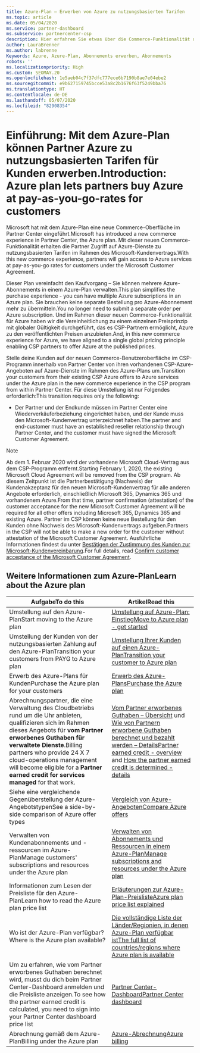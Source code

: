 ```yaml
---
title: Azure-Plan – Erwerben von Azure zu nutzungsbasierten Tarifen
ms.topic: article
ms.date: 05/04/2020
ms.service: partner-dashboard
ms.subservice: partnercenter-csp
description: Hier erfahren Sie etwas über die Commerce-Funktionalität des Azure-Plans zum Kauf von Azure-Diensten zu nutzungsbasierten Tarifen für Kunden. Informieren Sie sich auch über die neuen Sicherheitsanforderungen.
author: LauraBrenner
ms.author: labrenne
Keywords: Azure, Azure-Plan, Abonnements erwerben, Abonnements
robots: ''
ms.localizationpriority: High
ms.custom: SEOMAY.20
ms.openlocfilehash: 1e5aeb04c7f37dfc777ece6b7190b8ae7e04ebe2
ms.sourcegitcommit: e9b627159745bcce53a8c2b1676f63f5249bba76
ms.translationtype: HT
ms.contentlocale: de-DE
ms.lasthandoff: 05/07/2020
ms.locfileid: "82908354"
---
```

# <a name="introduction-azure-plan-lets-partners-buy-azure-at-pay-as-you-go-rates-for-customers"></a><span data-ttu-id="99291-105">Einführung: Mit dem Azure-Plan können Partner Azure zu nutzungsbasierten Tarifen für Kunden erwerben.</span><span class="sxs-lookup"><span data-stu-id="99291-105">Introduction: Azure plan lets partners buy Azure at pay-as-you-go-rates for customers</span></span>

<span data-ttu-id="99291-106">Microsoft hat mit dem Azure-Plan eine neue Commerce-Oberfläche im Partner Center eingeführt.</span><span class="sxs-lookup"><span data-stu-id="99291-106">Microsoft has introduced a new commerce experience in Partner Center, the Azure plan.</span></span>  <span data-ttu-id="99291-107">Mit dieser neuen Commerce-Funktionalität erhalten die Partner Zugriff auf Azure-Dienste zu nutzungsbasierten Tarifen im Rahmen des Microsoft-Kundenvertrags.</span><span class="sxs-lookup"><span data-stu-id="99291-107">With this new commerce experience, partners will gain access to Azure services at pay-as-you-go rates for customers under the Microsoft Customer Agreement.</span></span>

<span data-ttu-id="99291-108">Dieser Plan vereinfacht den Kaufvorgang – Sie können mehrere Azure-Abonnements in einem Azure-Plan verwalten.</span><span class="sxs-lookup"><span data-stu-id="99291-108">This plan simplifies the purchase experience - you can have multiple Azure subscriptions in an Azure plan.</span></span> <span data-ttu-id="99291-109">Sie brauchen keine separate Bestellung pro Azure-Abonnement mehr zu übermitteln.</span><span class="sxs-lookup"><span data-stu-id="99291-109">You no longer need to submit a separate order per Azure subscription.</span></span> <span data-ttu-id="99291-110">Und im Rahmen dieser neuen Commerce-Funktionalität für Azure haben wir die Vereinheitlichung zu einem einzelnen Preisprinzip mit globaler Gültigkeit durchgeführt, das es CSP-Partnern ermöglicht, Azure zu den veröffentlichten Preisen anzubieten.</span><span class="sxs-lookup"><span data-stu-id="99291-110">And, in this new commerce experience for Azure, we have aligned to a single global pricing principle enabling CSP partners to offer Azure at the published prices.</span></span>

<span data-ttu-id="99291-111">Stelle deine Kunden auf der neuen Commerce-Benutzeroberfläche im CSP-Programm innerhalb von Partner Center von ihren vorhandenen CSP-Azure-Angeboten auf Azure-Dienste im Rahmen des Azure-Plans um.</span><span class="sxs-lookup"><span data-stu-id="99291-111">Transition your customers from their existing CSP Azure offers to Azure services under the Azure plan in the new commerce experience in the CSP program from within Partner Center.</span></span> <span data-ttu-id="99291-112">Für diese Umstellung ist nur Folgendes erforderlich:</span><span class="sxs-lookup"><span data-stu-id="99291-112">This transition requires only the following:</span></span>

- <span data-ttu-id="99291-113">Der Partner und der Endkunde müssen im Partner Center eine Wiederverkäuferbeziehung eingerichtet haben, und der Kunde muss den Microsoft-Kundenvertrag unterzeichnet haben.</span><span class="sxs-lookup"><span data-stu-id="99291-113">The partner and end-customer must have an established reseller relationship through Partner Center, and the customer must have signed the Microsoft Customer Agreement.</span></span>

>[!Note]
><span data-ttu-id="99291-114">Ab dem 1. Februar 2020 wird der vorhandene Microsoft Cloud-Vertrag aus dem CSP-Programm entfernt.</span><span class="sxs-lookup"><span data-stu-id="99291-114">Starting February 1, 2020, the existing Microsoft Cloud Agreement will be removed from the CSP program.</span></span> <span data-ttu-id="99291-115">Ab diesem Zeitpunkt ist die Partnerbestätigung (Nachweis) der Kundenakzeptanz für den neuen Microsoft-Kundenvertrag für alle anderen Angebote erforderlich, einschließlich Microsoft 365, Dynamics 365 und vorhandenem Azure.</span><span class="sxs-lookup"><span data-stu-id="99291-115">From that time, partner confirmation (attestation) of the customer acceptance for the new Microsoft Customer Agreement will be required for all other offers including Microsoft 365, Dynamics 365 and existing Azure.</span></span> <span data-ttu-id="99291-116">Partner im CSP können keine neue Bestellung für den Kunden ohne Nachweis des Microsoft-Kundenvertrags aufgeben.</span><span class="sxs-lookup"><span data-stu-id="99291-116">Partners in the CSP will not be able to make a new order for the customer without attestation of the Microsoft Customer Agreement.</span></span> <span data-ttu-id="99291-117">Ausführliche Informationen findest du unter [Bestätigen der Zustimmung des Kunden zur Microsoft-Kundenvereinbarung](confirm-customer-agreement.md).</span><span class="sxs-lookup"><span data-stu-id="99291-117">For full details, read [Confirm customer acceptance of the Microsoft Customer Agreement](confirm-customer-agreement.md).</span></span>


## <a name="learn-about-the-azure-plan"></a><span data-ttu-id="99291-118">Weitere Informationen zum Azure-Plan</span><span class="sxs-lookup"><span data-stu-id="99291-118">Learn about the Azure plan</span></span>

|<span data-ttu-id="99291-119">**Aufgabe**</span><span class="sxs-lookup"><span data-stu-id="99291-119">**To do this**</span></span>   |<span data-ttu-id="99291-120">**Artikel**</span><span class="sxs-lookup"><span data-stu-id="99291-120">**Read this**</span></span>   |
|------------------|---------------------|
|<span data-ttu-id="99291-121">Umstellung auf den Azure-Plan</span><span class="sxs-lookup"><span data-stu-id="99291-121">Start moving to the Azure plan</span></span>|[<span data-ttu-id="99291-122">Umstellung auf Azure-Plan: Einstieg</span><span class="sxs-lookup"><span data-stu-id="99291-122">Move to Azure plan - get started</span></span>](azure-plan-get-started.md)
|<span data-ttu-id="99291-123">Umstellung der Kunden von der nutzungsbasierten Zahlung auf den Azure-Plan</span><span class="sxs-lookup"><span data-stu-id="99291-123">Transition your customers from PAYG to Azure plan</span></span>|[<span data-ttu-id="99291-124">Umstellung Ihrer Kunden auf einen Azure-Plan</span><span class="sxs-lookup"><span data-stu-id="99291-124">Transition your customer to Azure plan</span></span>](azure-plan-transition.md)|
|<span data-ttu-id="99291-125">Erwerb des Azure-Plans für Kunden</span><span class="sxs-lookup"><span data-stu-id="99291-125">Purchase the Azure plan for your customers</span></span>|[<span data-ttu-id="99291-126">Erwerb des Azure-Plans</span><span class="sxs-lookup"><span data-stu-id="99291-126">Purchase the Azure plan</span></span>](purchase-azure-plan.md)|
|<span data-ttu-id="99291-127">Abrechnungspartner, die eine Verwaltung des Cloudbetriebs rund um die Uhr anbieten, qualifizieren sich im Rahmen dieses Angebots für **vom Partner erworbenes Guthaben für verwaltete Dienste**.</span><span class="sxs-lookup"><span data-stu-id="99291-127">Billing partners who provide 24 X 7 cloud-operations management will become eligible for a **Partner earned credit for services managed** for that work.</span></span>|<span data-ttu-id="99291-128">[Vom Partner erworbenes Guthaben – Übersicht](partner-earned-credit.md) und [Wie von Partnern erworbene Guthaben berechnet und bezahlt werden – Details](partner-earned-credit-explanation.md)</span><span class="sxs-lookup"><span data-stu-id="99291-128">[Partner earned credit - overview](partner-earned-credit.md) and [How the partner earned credit is determined - details](partner-earned-credit-explanation.md)</span></span>|
|<span data-ttu-id="99291-129">Siehe eine vergleichende Gegenüberstellung der Azure-Angebotstypen</span><span class="sxs-lookup"><span data-stu-id="99291-129">See a side-by-side comparison of Azure offer types</span></span>|[<span data-ttu-id="99291-130">Vergleich von Azure-Angeboten</span><span class="sxs-lookup"><span data-stu-id="99291-130">Compare Azure offers</span></span>](compare-azure-offers.md)|
|<span data-ttu-id="99291-131">Verwalten von Kundenabonnements und -ressourcen im Azure-Plan</span><span class="sxs-lookup"><span data-stu-id="99291-131">Manage customers' subscriptions and resources under the Azure plan</span></span>|[<span data-ttu-id="99291-132">Verwalten von Abonnements und Ressourcen in einem Azure-Plan</span><span class="sxs-lookup"><span data-stu-id="99291-132">Manage subscriptions and resources under the Azure plan</span></span>](azure-plan-manage.md)|
|<span data-ttu-id="99291-133">Informationen zum Lesen der Preisliste für den Azure-Plan</span><span class="sxs-lookup"><span data-stu-id="99291-133">Learn how to read the Azure plan price list</span></span>   |[<span data-ttu-id="99291-134">Erläuterungen zur Azure-Plan-Preisliste</span><span class="sxs-lookup"><span data-stu-id="99291-134">Azure plan price list explained</span></span>](azure-plan-price-list.md)|
|<span data-ttu-id="99291-135">Wo ist der Azure-Plan verfügbar?</span><span class="sxs-lookup"><span data-stu-id="99291-135">Where is the Azure plan available?</span></span>|[<span data-ttu-id="99291-136">Die vollständige Liste der Länder/Regionien, in denen Azure-Plan verfügbar ist</span><span class="sxs-lookup"><span data-stu-id="99291-136">The full list of countries/regions where Azure plan is available</span></span>](https://query.prod.cms.rt.microsoft.com/cms/api/am/binary/RE3QN0x)
|<span data-ttu-id="99291-137">Um zu erfahren, wie vom Partner erworbenes Guthaben berechnet wird, musst du dich beim Partner Center-Dashboard anmelden und die Preisliste anzeigen.</span><span class="sxs-lookup"><span data-stu-id="99291-137">To see how the partner earned credit is calculated, you need to sign into your Partner Center dashboard price list</span></span>|[<span data-ttu-id="99291-138">Partner Center-Dashboard</span><span class="sxs-lookup"><span data-stu-id="99291-138">Partner Center dashboard</span></span>](https://partner.microsoft.com/en-us/dashboard/home)|
|<span data-ttu-id="99291-139">Abrechnung gemäß dem Azure-Plan</span><span class="sxs-lookup"><span data-stu-id="99291-139">Billing under the Azure plan</span></span>|[<span data-ttu-id="99291-140">Azure-Abrechnung</span><span class="sxs-lookup"><span data-stu-id="99291-140">Azure billing</span></span>](azure-plan-billing.md)| 




